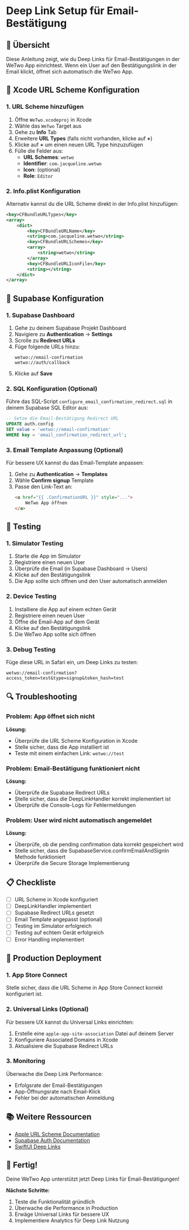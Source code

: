 # Deep Link Setup für Email-Bestätigung

## 🎯 Übersicht

Diese Anleitung zeigt, wie du Deep Links für Email-Bestätigungen in der WeTwo App einrichtest. Wenn ein User auf den Bestätigungslink in der Email klickt, öffnet sich automatisch die WeTwo App.

## 📱 Xcode URL Scheme Konfiguration

### 1. URL Scheme hinzufügen

1. Öffne `WeTwo.xcodeproj` in Xcode
2. Wähle das `WeTwo` Target aus
3. Gehe zu **Info** Tab
4. Erweitere **URL Types** (falls nicht vorhanden, klicke auf **+**)
5. Klicke auf **+** um einen neuen URL Type hinzuzufügen
6. Fülle die Felder aus:
   - **URL Schemes**: `wetwo`
   - **Identifier**: `com.jacqueline.wetwo`
   - **Icon**: (optional)
   - **Role**: `Editor`

### 2. Info.plist Konfiguration

Alternativ kannst du die URL Scheme direkt in der Info.plist hinzufügen:

```xml
<key>CFBundleURLTypes</key>
<array>
    <dict>
        <key>CFBundleURLName</key>
        <string>com.jacqueline.wetwo</string>
        <key>CFBundleURLSchemes</key>
        <array>
            <string>wetwo</string>
        </array>
        <key>CFBundleURLIconFile</key>
        <string></string>
    </dict>
</array>
```

## 🔧 Supabase Konfiguration

### 1. Supabase Dashboard

1. Gehe zu deinem Supabase Projekt Dashboard
2. Navigiere zu **Authentication** → **Settings**
3. Scrolle zu **Redirect URLs**
4. Füge folgende URLs hinzu:
   ```
   wetwo://email-confirmation
   wetwo://auth/callback
   ```
5. Klicke auf **Save**

### 2. SQL Konfiguration (Optional)

Führe das SQL-Script `configure_email_confirmation_redirect.sql` in deinem Supabase SQL Editor aus:

```sql
-- Setze die Email-Bestätigung Redirect URL
UPDATE auth.config 
SET value = 'wetwo://email-confirmation'
WHERE key = 'email_confirmation_redirect_url';
```

### 3. Email Template Anpassung (Optional)

Für bessere UX kannst du das Email-Template anpassen:

1. Gehe zu **Authentication** → **Templates**
2. Wähle **Confirm signup** Template
3. Passe den Link-Text an:
   ```html
   <a href="{{ .ConfirmationURL }}" style="...">
       WeTwo App öffnen
   </a>
   ```

## 🧪 Testing

### 1. Simulator Testing

1. Starte die App im Simulator
2. Registriere einen neuen User
3. Überprüfe die Email (in Supabase Dashboard → Users)
4. Klicke auf den Bestätigungslink
5. Die App sollte sich öffnen und den User automatisch anmelden

### 2. Device Testing

1. Installiere die App auf einem echten Gerät
2. Registriere einen neuen User
3. Öffne die Email-App auf dem Gerät
4. Klicke auf den Bestätigungslink
5. Die WeTwo App sollte sich öffnen

### 3. Debug Testing

Füge diese URL in Safari ein, um Deep Links zu testen:
```
wetwo://email-confirmation?access_token=test&type=signup&token_hash=test
```

## 🔍 Troubleshooting

### Problem: App öffnet sich nicht
**Lösung:**
- Überprüfe die URL Scheme Konfiguration in Xcode
- Stelle sicher, dass die App installiert ist
- Teste mit einem einfachen Link: `wetwo://test`

### Problem: Email-Bestätigung funktioniert nicht
**Lösung:**
- Überprüfe die Supabase Redirect URLs
- Stelle sicher, dass die DeepLinkHandler korrekt implementiert ist
- Überprüfe die Console-Logs für Fehlermeldungen

### Problem: User wird nicht automatisch angemeldet
**Lösung:**
- Überprüfe, ob die pending confirmation data korrekt gespeichert wird
- Stelle sicher, dass die SupabaseService.confirmEmailAndSignIn Methode funktioniert
- Überprüfe die Secure Storage Implementierung

## 📋 Checkliste

- [ ] URL Scheme in Xcode konfiguriert
- [ ] DeepLinkHandler implementiert
- [ ] Supabase Redirect URLs gesetzt
- [ ] Email Template angepasst (optional)
- [ ] Testing im Simulator erfolgreich
- [ ] Testing auf echtem Gerät erfolgreich
- [ ] Error Handling implementiert

## 🚀 Production Deployment

### 1. App Store Connect

Stelle sicher, dass die URL Scheme in App Store Connect korrekt konfiguriert ist.

### 2. Universal Links (Optional)

Für bessere UX kannst du Universal Links einrichten:

1. Erstelle eine `apple-app-site-association` Datei auf deinem Server
2. Konfiguriere Associated Domains in Xcode
3. Aktualisiere die Supabase Redirect URLs

### 3. Monitoring

Überwache die Deep Link Performance:
- Erfolgsrate der Email-Bestätigungen
- App-Öffnungsrate nach Email-Klick
- Fehler bei der automatischen Anmeldung

## 📚 Weitere Ressourcen

- [Apple URL Scheme Documentation](https://developer.apple.com/documentation/xcode/defining-a-custom-url-scheme-for-your-app)
- [Supabase Auth Documentation](https://supabase.com/docs/guides/auth)
- [SwiftUI Deep Links](https://developer.apple.com/documentation/swiftui/environmentvalues/onopenurl)

## 🎉 Fertig!

Deine WeTwo App unterstützt jetzt Deep Links für Email-Bestätigungen! 

**Nächste Schritte:**
1. Teste die Funktionalität gründlich
2. Überwache die Performance in Production
3. Erwäge Universal Links für bessere UX
4. Implementiere Analytics für Deep Link Nutzung
